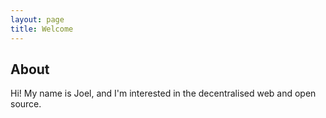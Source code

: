 ```yaml
---
layout: page
title: Welcome
---
```


## About

Hi! My name is Joel, and I'm interested in the decentralised web and open source.
